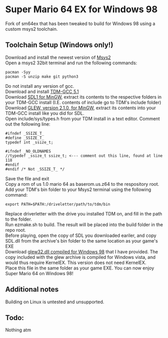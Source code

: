 # Super Mario 64 EX for Windows 98
Fork of sm64ex that has been tweaked to build for Windows 98 using a custom msys2 toolchain.
## Toolchain Setup (Windows only!)
Download and install the newest version of [Msys2](https://www.msys2.org/)<br>
Open a msys2 32bit terminal and run the following commands:
```
pacman -Syy
pacman -S unzip make git python3
```
Do not install any version of gcc.<br>
Download and install [TDM-GCC 5.1](https://sourceforge.net/projects/tdm-gcc/files/TDM-GCC%20Installer/tdm-gcc-5.1.0-3.exe/download)<br>
Download [SDL1 for MinGW](http://libsdl.org/release/SDL-devel-1.2.14-mingw32.zip), extract its contents to the respective folders in your TDM-GCC install (I.E. contents of include go to TDM's include folder)<br>
Download [GLEW, version 2.1.0, for MinGW](https://sourceforge.net/projects/glew/files/glew/2.1.0/glew-2.1.0-win32.zip/download), extract its contents into your TDM-GCC install like you did for SDL.<br>
Open include/sys/types.h from your TDM install in a text editor. Comment out the following line:
```
#ifndef _SSIZE_T_
#define _SSIZE_T_
typedef int _ssize_t;

#ifndef	_NO_OLDNAMES
//typedef _ssize_t ssize_t; <--- comment out this line, found at line 118
#endif
#endif /* Not _SSIZE_T_ */ 
```
Save the file and exit<br>
Copy a rom of us 1.0 mario 64 as baserom.us.z64 to the respository root.<br>
Add your TDM's bin folder to your Msys2 terminal using the following command:
```
export PATH=$PATH:/driveletter/path/to/tdm/bin
```
Replace driverletter with the drive you installed TDM on, and fill in the path to the folder.<br>
Run ezmake.sh to build. The result will be placed into the build folder in the repo root.<br>
Before playing, open the copy of SDL you downloaded eariler, and copy SDL.dll from the archive's bin folder to the same location as your game's EXE<br>
Download [glew32.dll compiled for Windows 98](https://github.com/EzioisAwesome56/sm64ex-win98/releases/download/GLEW32/glew32.dll) that I have provided. The copy included with the glew archive is compiled for Windows vista, and would thus require KernelEX. This version does not need KernelEX.<br>
Place this file in the same folder as your game EXE. You can now enjoy Super Mario 64 on Windows 98!

## Additional notes
Building on Linux is untested and unsupported.

## Todo:
Nothing atm
